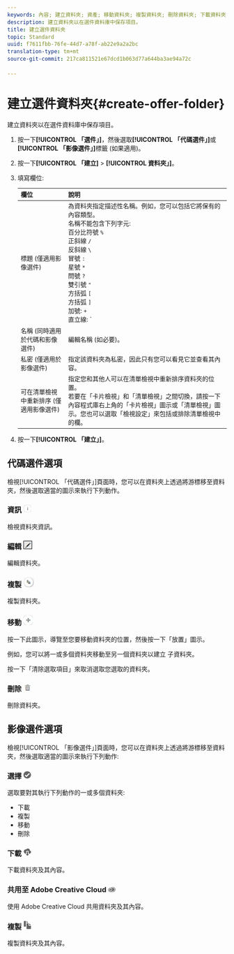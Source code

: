 ```yaml
---
keywords: 內容; 建立資料夾; 資產; 移動資料夾; 複製資料夾; 刪除資料夾; 下載資料夾; 資料夾
description: 建立資料夾以在選件資料庫中保存項目。
title: 建立選件資料夾
topic: Standard
uuid: f7611fbb-76fe-44d7-a78f-ab22e9a2a2bc
translation-type: tm+mt
source-git-commit: 217ca811521e67dcd1b063d77a644ba3ae94a72c

---
```



# 建立選件資料夾{#create-offer-folder}

建立資料夾以在選件資料庫中保存項目。

1. 按一下&#x200B;**[!UICONTROL 「選件」]**，然後選取&#x200B;**[!UICONTROL 「代碼選件」]**&#x200B;或&#x200B;**[!UICONTROL 「影像選件」]**&#x200B;標籤 (如果適用)。
1. 按一下&#x200B;**[!UICONTROL 「建立]** &gt; **[!UICONTROL 資料夾」]**。
1. 填寫欄位: 

   | 欄位 | 說明 |
   |--- |--- |
   | 標題 (僅適用影像選件) | 為資料夾指定描述性名稱。例如，您可以包括它將保有的內容類型。<br>名稱不能包含下列字元:<br>百分比符號 `%`<br>正斜線 `/`<br>反斜線 `\`<br>冒號 `:`<br>星號 `*`<br>問號 `?`<br>雙引號 `"`<br>方括弧 `[`<br>方括弧 `]`<br>加號: `+`<br>直立線: `|`<br>句號: `.`<br>數字符號: `#`<br>大括弧: `{`<br>大括弧 `}`<br>插入號 `^`<br>分號 `;`<br>您可以使用連字號 (`- `) 取代這些字元。 |
   | 名稱 (同時適用於代碼和影像選件) | 編輯名稱 (如必要)。 |
   | 私密 (僅適用於影像選件) | 指定該資料夾為私密，因此只有您可以看見它並查看其內容。 |
   | 可在清單檢視中重新排序 (僅適用影像選件) | 指定您和其他人可以在清單檢視中重新排序資料夾的位置。<br>若要在「卡片檢視」和「清單檢視」之間切換，請按一下內容程式庫右上角的「卡片檢視」圖示或「清單檢視」圖示。您也可以選取「檢視設定」來包括或排除清單檢視中的欄。 |

1. 按一下&#x200B;**[!UICONTROL 「建立」]**。

## 代碼選件選項

檢視[!UICONTROL 「代碼選件」]頁面時，您可以在資料夾上透過將游標移至資料夾，然後選取適當的圖示來執行下列動作。

### 資訊 ![](assets/icon_info.png)

檢視資料夾資訊。

### 編輯 ![](assets/icon_edit.png)

編輯資料夾。

### 複製 ![](assets/icon_copy.png)

複製資料夾。

### 移動 ![](assets/icon_move_folder.png)

按一下此圖示，導覽至您要移動資料夾的位置，然後按一下「放置」圖示。

例如，您可以將一或多個資料夾移動至另一個資料夾以建立 子資料夾。

按一下「清除選取項目」來取消選取您選取的資料夾。

### 刪除 ![](assets/icon_delete.png)

刪除資料夾。

## 影像選件選項

檢視[!UICONTROL 「影像選件」]頁面時，您可以在資料夾上透過將游標移至資料夾，然後選取適當的圖示來執行下列動作:

### 選擇 ![](assets/icon_check.png)

選取要對其執行下列動作的一或多個資料夾:

* 下載
* 複製
* 移動
* 刪除

### 下載 ![](assets/icon_download.png)

下載資料夾及其內容。

### 共用至 Adobe Creative Cloud ![](assets/icon_creative_cloud.png)

使用 Adobe Creative Cloud 共用資料夾及其內容。

### 複製 ![](assets/icon_copy_content.png)

複製資料夾及其內容。